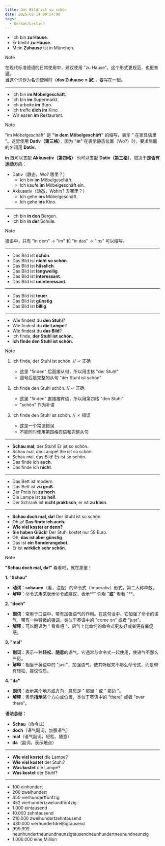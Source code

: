 ```yaml
---
title: Das Bild ist so schön
date: 2025-02-14 09:54:06
tags:
  - German/Lektion
---
```

- Ich bin **zu Hause**.
- Er bleibt **zu Hause**.
- Mein **Zuhause** ist in München.

> [!NOTE]
>
> 在现代标准德语的日常使用中，建议使用 "zu Hause"。这个形式更规范，也更普遍。  
> 当这个词作为名词使用时（**das Zuhause = 家**），要写在一起。

---
- Ich bin **im Möbelgeschäft**.
- Ich bin **im** Supermarkt.
- Ich arbeite **im** Büro.
- Ich treffe **dich** **im** Kino.
- Wir essen **im** Restaurant.

> [!NOTE]
>
> "im Möbelgeschäft" 是 **"in dem Möbelgeschäft"** 的缩写，表示 " 在家具店里 "。这里使用 **Dativ（第三格）**，因为 **"in"** 在表示静态位置（Wo?）时，要求后面的名词用 **Dativ**。
>
> **in** 既可以支配 **Akkusativ（第四格）** 也可以支配 **Dativ（第三格）**，取决于**是否有运动方向**：
>   - Dativ（静态，Wo? 哪里？）
> 	  - Ich bin **im** Möbelgeschäft.
> 	  - Ich kaufe **im** Möbelgeschäft ein.
>   - Akkusativ（动态，Wohin? 去哪里？）
> 	  - Ich gehe **ins** Möbelgeschäft.
> 	  - Ich gehe **ins** Kino.

---
- Ich bin **in den** Bergen.
- Ich bin **in der** Schule.

> [!NOTE]
>
> 德语中，只有 "in dem" → "im" 和 "in das" → "ins" 可以缩写。

---
- Das Bild ist **schön**.
- Das Bild ist **nicht so schön**.
- Das Bild ist **hässlich**.
- Das Bild ist **langweilig**.
- Das Bild ist **interessant**.
- Das Bild ist **uninteressant**.
---
- Das Bild ist **teuer**.
- Das Bild ist **günstig**.
- Das Bild ist **billig**.
---
- Wie findest du **den Stuhl**?
- Wie findest du **die Lampe**?
- Wie findest du **das Bild**?
- Ich finde, **der Stuhl ist schön.**
- **Ich finde den Stuhl ist schön.**

> [!NOTE]
>
> 1. Ich finde, der Stuhl ist schön. // ✓ 正确
>    - 这里 "finden" 后面接从句，所以用主格 "der Stuhl"
>    - 逗号后是完整的从句 "der Stuhl ist schön"
>
> 2. Ich finde den Stuhl schön. // ✓ 正确
>    - 这里 "finden" 直接接宾语，所以用第四格 "den Stuhl"
>    - "schön" 作为补语
>
> 3. Ich finde den Stuhl ist schön. // ✗ 错误
>    - 这是一个常见错误
>    - 不能同时使用第四格宾语和完整从句

---
- **Schau mal**, der Stuhl! Er ist so schön.
- Schau mal, die Lampe! Sie ist so schön.
- Schau mal, das Bild! Es ist so schön.
- Das finde ich **auch**.
- Das finde ich **nicht**.
---
- Das Bett ist modern.
- Das Bett ist **zu groß**.
- Der Preis ist **zu hoch**.
- Die Lampe ist **zu hell**.
- Der Schrank ist **nicht praktisch**, er ist **zu klein**.
---
- **Schau doch mal, da!** Der Stuhl ist so schön.
- Oh ja! **Das finde ich auch.**
- **Wie viel kostet er denn?**
- **Sie haben Glück!** Der Stuhl kostet nur 59 Euro.
- Oh, **das ist aber günstig**.
- Das ist **ein Sonderangebot**.
- Er ist **wirklich sehr schön**.

> [!NOTE]
>
> **"Schau doch mal, da!"** 看看吧，就在那里！
>
> **1. "Schau"**
>
> - **动词**：**schauen**（看，注视）的命令式（Imperativ）形式，第二人称单数。
> - **解释**：命令式用来表示命令或建议，表示**" 你看 "**或**" 看看 "**。
>
> **2. "doch"**
>
> - **副词**：常用于口语中，带有加强语气的作用。在这句话中，它加强了命令的语气，带有一种轻微的强调，类似于英语中的 "come on" 或者 "just"。
> - **解释**：可以翻译为 " 看看吧 "，语气上比单纯的命令式更友好或者更有催促感。
>
> **3. "mal"**
>
> - **副词**：表示一种**轻松、随意**的语气。它通常与命令式一起使用，使语气不那么严厉。
> - **解释**：相当于英语中的 "just"，加强语气，使其听起来不那么命令式，而是带有轻松、提议性质。
>
> **4. "da"**
>
> - **副词**：表示某个地方或方向，意思是 " 那里 " 或 " 那边 "。
> - **解释**：表示**指示**某个方向或位置，类似于英语中的 "there" 或者 "over there"。
>
> **语法总结：**
>
> - **Schau**（命令式）
> - **doch**（语气副词，加强语气）
> - **mal**（语气副词，轻松、随意）
> - **da**（副词，表示地点）

---
- **Wie viel kostet** die Lampe?
- **Wie viel kostet** der Stuhl?
- **Was kostet** die Lampe?
- **Was kostet** der Stuhl?
---
- 100 einhundert
- 200 zweihundert
- 450 vierhundertfünfzig
- 452 vierhundertzweiundfünfzig
- 1.000 eintausend
- 10.000 zehntausend
- 210.000 zweihundertzehntausend
- 430.000 vierhundertdreißigtausend
- 999.999 neunhundertneunundneunzigtausendneunhundertneunundneunzig
- 1.000.000 eine Million
